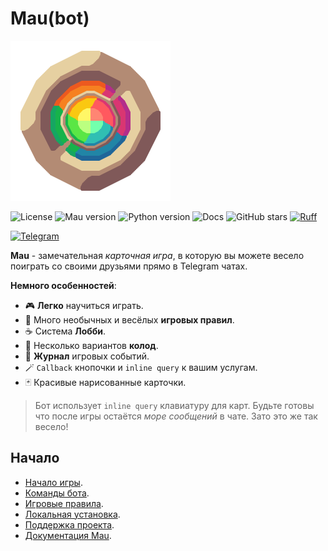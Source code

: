 # Mau(bot)

<img src="./assets/logo.png" width="256"></img>

![License](https://img.shields.io/badge/License-AGPL%20v3-red?style=flat&labelColor=%23B38B74&color=%23FF595F)
![Mau version](https://img.shields.io/badge/dynamic/toml?url=https%3A%2F%2Fcodeberg.org%2FSalormoon%2Fmauno%2Fraw%2Fbranch%2Fmain%2Fpyproject.toml&query=project.version&prefix=v&style=flat&label=Mau&labelColor=%23B38B74&color=%2373FFAD)
![Python version](https://img.shields.io/badge/dynamic/toml?url=https%3A%2F%2Fcodeberg.org%2FSalormoon%2Fmauno%2Fraw%2Fbranch%2Fmain%2Fpyproject.toml&query=project.requires-python&style=flat&logo=python&logoColor=%23B38B74&label=python&labelColor=%23805959&color=%232185A6)
![Docs](https://img.shields.io/badge/docs-miroq-%2300cc99?style=flat&labelColor=%23805959&color=%2330BFB3&link=https%3A%2F%2Fmau.miroq.ru%2Fdocs%2F)
![GitHub stars](https://img.shields.io/github/stars/miroqru/mauno?style=flat&logo=github&logoColor=%23E6D0A1&label=Stars&labelColor=%23805959&color=%23FFF766)
[![Ruff](https://img.shields.io/endpoint?url=https://raw.githubusercontent.com/astral-sh/ruff/main/assets/badge/v2.json)](https://github.com/astral-sh/ruff)

[![Telegram](./assets/banner.png)](https://t.me/mau_room)

**Mau** - замечательная *карточная игра*, в которую вы можете весело поиграть со
своими друзьями прямо в Telegram чатах.

**Немного особенностей**:

- 🎮 **Легко** научиться играть.
- 🍓 Много необычных и весёлых **игровых правил**.
- ☕ Система **Лобби**.
- 🌟 Несколько вариантов **колод**.
- 📝 **Журнал** игровых событий.
- 🪄 `Callback` кнопочки и `inline query` к вашим услугам.
- 🃏 Красивые нарисованные карточки.

> Бот использует `inline query` клавиатуру для карт.
> Будьте готовы что после игры остаётся *море сообщений* в чате.
> Зато это же так весело!

## Начало

- [Начало игры](use/game.md).
- [Команды бота](use/commands.md).
- [Игровые правила](use/rules.md).
- [Локальная установка](use/install.md).
- [Поддержка проекта](use/maintenance.md).
- [Документация Mau](./mau/index.md).
